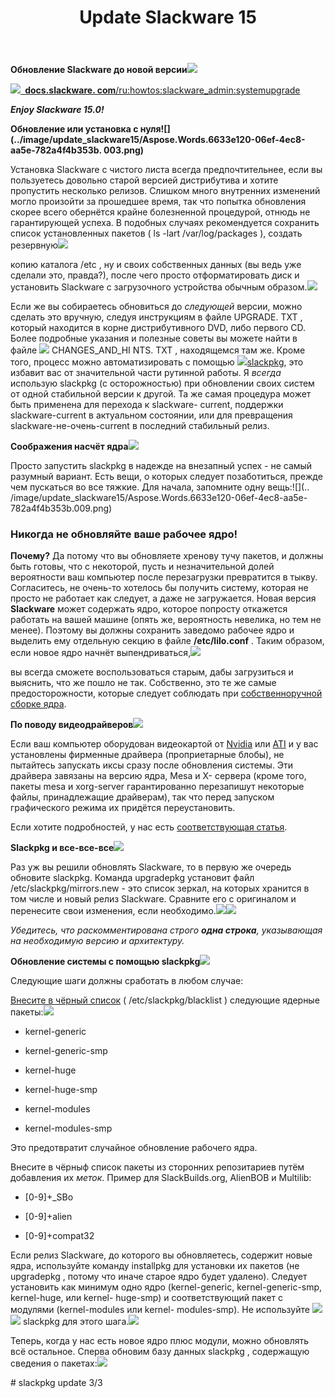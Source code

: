 ﻿---
layout: post
title:  Update Slackware 15
categories: News Slackware
---

**Обновление Slackware до новой версии![](../image/update_slackware15/Aspose.Words.6633e120-06ef-4ec8-aa5e-782a4f4b353b.001.png)**

 ![](../image/update_slackware15/Aspose.Words.6633e120-06ef-4ec8-aa5e-782a4f4b353b.002.png)[` `**docs.slackware.
 com**/ru:howtos:slackware_admin:systemupgrade](https://docs.slackware.com/ru:howtos:slackware_admin:systemupgrade)

***Enjoy Slackware 15.0!***

**Обновление или установка с нуля![](../image/update_slackware15/Aspose.Words.6633e120-06ef-4ec8-aa5e-782a4f4b353b.
 003.png)**

Установка Slackware с чистого листа всегда предпочтительнее, если вы пользуетесь довольно старой версией дистрибутива и хотите пропустить несколько релизов. Слишком много внутренних изменений могло произойти за прошедшее время, так что попытка обновления скорее всего обернётся крайне болезненной процедурой, отнюдь не гарантирующей успеха. В подобных случаях рекомендуется сохранить список установленных пакетов ( ls -lart /var/log/packages ), создать резервную![](../image/update_slackware15/Aspose.Words.6633e120-06ef-4ec8-aa5e-782a4f4b353b.004.png)

копию каталога  /etc , ну и своих собственных данных (вы ведь уже сделали это, правда?), после чего просто отформатировать диск и установить Slackware с загрузочного устройства обычным образом.![](../image/update_slackware15/Aspose.Words.6633e120-06ef-4ec8-aa5e-782a4f4b353b.005.png)

Если же вы собираетесь обновиться до *следующей* версии, можно сделать это вручную, следуя инструкциям в файле  UPGRADE. TXT , который находится в корне дистрибутивного DVD, либо первого CD. Более подробные указания и полезные советы вы можете найти в файле ![](../image/update_slackware15/Aspose.Words.6633e120-06ef-4ec8-aa5e-782a4f4b353b.006.png) CHANGES\_AND\_HI NTS. TXT , находящемся там же. Кроме того, процесс можно автоматизировать с помощью ![](../image/update_slackware15/Aspose.Words.6633e120-06ef-4ec8-aa5e-782a4f4b353b.007.png)[slackpkg](https://docs.slackware.com/ru:slackware:slackpkg), это избавит вас от значительной части рутинной работы. Я *всегда* использую slackpkg (с осторожностью) при обновлении своих систем от одной стабильной версии к другой. Та же самая процедура может быть применена для перехода к slackware- current, поддержки slackware-current в актуальном состоянии, или для превращения slackware-не-очень-current в последний стабильный релиз.

**Соображения насчёт ядра![](../image/update_slackware15/Aspose.Words.6633e120-06ef-4ec8-aa5e-782a4f4b353b.008.png)**

 Просто запустить  slackpkg в надежде на внезапный успех - не самый разумный вариант. Есть вещи, о которых следует 
  позаботиться, прежде чем пускаться во все тяжкие. Для начала, запомните одну вещь:![](..
 /image/update_slackware15/Aspose.Words.6633e120-06ef-4ec8-aa5e-782a4f4b353b.009.png)

### Никогда не обновляйте ваше рабочее ядро!

 **Почему?** Да потому что вы обновляете хренову тучу пакетов, и должны быть готовы, что с 
 некоторой, пусть и 
  незначительной долей вероятности ваш компьютер после перезагрузки превратится в тыкву. 
 Согласитесь, не очень-то 
  хотелось бы получить систему, которая не просто не работает как следует, а даже не загружается.
 Новая версия 
 **Slackware** может содержать ядро, которое попросту откажется работать на вашей машине (опять же, 
  вероятность невелика, но тем не менее). Поэтому вы должны сохранить заведомо рабочее ядро и 
  выделить ему отдельную секцию в файле  **/etc/lilo.conf** . Таким образом, если новое ядро начнёт 
 выпендриваться,![](../image/update_slackware15/Aspose.Words.6633e120-06ef-4ec8-aa5e-782a4f4b353b.010.png)

вы всегда сможете воспользоваться старым, дабы загрузиться и выяснить, что же пошло не так. Собственно, это те же самые предосторожности, которые следует соблюдать при [собственноручной сборке ядра](https://docs.slackware.com/ru:howtos:slackware_admin:kernelbuilding).

**По поводу видеодрайверов![](../image/update_slackware15/Aspose.Words.6633e120-06ef-4ec8-aa5e-782a4f4b353b.011.png)**

Если ваш компьютер оборудован видеокартой от [Nvidia](http://www.nvidia.com/object/unix.html) или [ATI](http://www2.ati.com/drivers/linux/installernotes.html) и у вас установлены фирменные драйвера (проприетарные блобы), не пытайтесь запускать иксы сразу после обновления системы. Эти драйвера завязаны на версию ядра, Mesa и X- сервера (кроме того, пакеты mesa и xorg-server гарантированно перезапишут некоторые файлы, принадлежащие драйверам), так что перед запуском графического режима их придётся переустановить.

Если хотите подробностей, у нас есть [соответствующая статья](https://docs.slackware.com/ru:howtos:hardware:proprietary_graphics_drivers).

**Slackpkg и все-все-все![](../image/update_slackware15/Aspose.Words.6633e120-06ef-4ec8-aa5e-782a4f4b353b.012.png)**

Раз уж вы решили обновлять Slackware, то в первую же очередь обновите slackpkg. Команда  upgradepkg установит файл  /etc/slackpkg/mirrors.new - это список зеркал, на которых хранится в том числе и новый релиз Slackware. Сравните его с оригиналом и перенесите свои изменения, если необходимо.![](../image/update_slackware15/Aspose.Words.6633e120-06ef-4ec8-aa5e-782a4f4b353b.013.png)![](../image/update_slackware15/Aspose.Words.6633e120-06ef-4ec8-aa5e-782a4f4b353b.014.png)

*Убедитесь, что раскомментирована строго **одна строка**, указывающая на необходимую версию и архитектуру.*

**Обновление системы с помощью slackpkg![](../image/update_slackware15/Aspose.Words.6633e120-06ef-4ec8-aa5e-782a4f4b353b.015.png)**

Следующие шаги должны сработать в любом случае:

[Внесите в чёрный список](https://docs.slackware.com/ru:slackware:slackpkg#%D1%87%D1%91%D1%80%D0%BD%D1%8B%D0%B9_%D1%81%D0%BF%D0%B8%D1%81%D0%BE%D0%BA) ( /etc/slackpkg/blacklist ) следующие ядерные пакеты:![](../image/update_slackware15/Aspose.Words.6633e120-06ef-4ec8-aa5e-782a4f4b353b.016.png)

- kernel-generic

- kernel-generic-smp

- kernel-huge

- kernel-huge-smp

- kernel-modules

- kernel-modules-smp

Это предотвратит случайное обновление рабочего ядра.

Внесите в чёрныф список пакеты из сторонних репозитариев путём добавления их *меток*. Пример для SlackBuilds.org, AlienBOB и Multilib:

- [0-9]+\_SBo

- [0-9]+alien

- [0-9]+compat32

Если релиз Slackware, до которого вы обновляетесь, содержит новые ядра, используйте команду  installpkg для установки их пакетов (не  upgradepkg , потому что иначе старое ядро будет удалено). Следует установить как минимум одно ядро (kernel-generic, kernel-generic-smp, kernel-huge, или kernel- huge-smp) и соответствующий пакет с модулями (kernel-modules или kernel- modules-smp). Не используйте ![](../image/update_slackware15/Aspose.Words.6633e120-06ef-4ec8-aa5e-782a4f4b353b.017.png)![](../image/update_slackware15/Aspose.Words.6633e120-06ef-4ec8-aa5e-782a4f4b353b.018.png) slackpkg для этого шага.![](../image/update_slackware15/Aspose.Words.6633e120-06ef-4ec8-aa5e-782a4f4b353b.019.png)

Теперь, когда у нас есть новое ядро плюс модули, можно обновлять всё остальное. Сперва обновим базу данных  slackpkg , содержащую сведения о пакетах:![](../image/update_slackware15/Aspose.Words.6633e120-06ef-4ec8-aa5e-782a4f4b353b.020.png)

\# slackpkg update
3/3
